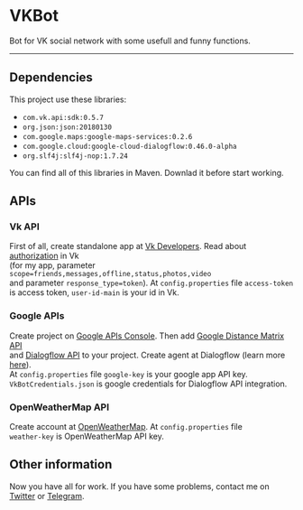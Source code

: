 # VKBot
Bot for VK social network with some usefull and funny functions.
***
## Dependencies
This project use these libraries:

* `com.vk.api:sdk:0.5.7`
* `org.json:json:20180130`
* `com.google.maps:google-maps-services:0.2.6`
* `com.google.cloud:google-cloud-dialogflow:0.46.0-alpha`
* `org.slf4j:slf4j-nop:1.7.24`

You can find all of this libraries in Maven. Downlad it before start working.

## APIs

### Vk API
First of all, create standalone app at [Vk Developers](https://vk.com/editapp?act=create). Read about [authorization](https://vk.com/dev/implicit_flow_user) in Vk<br>
(for my app, parameter `scope=friends,messages,offline,status,photos,video`<br>
and parameter `response_type=token`). At `config.properties` file `access-token`<br>
is access token, `user-id-main` is your id in Vk.

### Google APIs
Create project on [Google APIs Console](https://console.developers.google.com). Then add [Google Distance Matrix API](https://console.developers.google.com/apis/library/distance-matrix-backend.googleapis.com)<br>
and [Dialogflow API](https://console.developers.google.com/apis/library/dialogflow.googleapis.com) to your project. Create agent at Dialogflow (learn more [here](https://dialogflow.com/docs/getting-started/basics)).<br>
At `config.properties` file `google-key` is your google app API key.<br>
`VkBotCredentials.json` is google credentials for Dialogflow API integration.

### OpenWeatherMap API
Create account at [OpenWeatherMap](https://home.openweathermap.org). At `config.properties` file<br>
`weather-key` is OpenWeatherMap API key.

## Other information
Now you have all for work. If you have some problems, contact me on [Twitter](https://twitter.com/EugeneTheDev) or [Telegram](https://t.me/EugeneTheDev).
